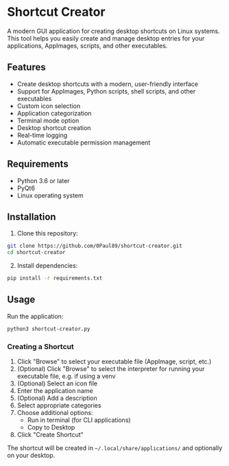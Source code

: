 # Shortcut Creator

A modern GUI application for creating desktop shortcuts on Linux systems. This tool helps you easily create and manage desktop entries for your applications, AppImages, scripts, and other executables.

## Features

- Create desktop shortcuts with a modern, user-friendly interface
- Support for AppImages, Python scripts, shell scripts, and other executables
- Custom icon selection
- Application categorization
- Terminal mode option
- Desktop shortcut creation
- Real-time logging
- Automatic executable permission management

## Requirements

- Python 3.6 or later
- PyQt6
- Linux operating system

## Installation

1. Clone this repository:
```bash
git clone https://github.com/0Paul89/shortcut-creator.git
cd shortcut-creator
```

2. Install dependencies:
```bash
pip install -r requirements.txt
```

## Usage

Run the application:
```bash
python3 shortcut-creator.py
```

### Creating a Shortcut

1. Click "Browse" to select your executable file (AppImage, script, etc.)
2. (Optional) Click "Browse" to select the interpreter for running your executable file, e.g. if using a venv
3. (Optional) Select an icon file
4. Enter the application name
5. (Optional) Add a description
6. Select appropriate categories
7. Choose additional options:
   - Run in terminal (for CLI applications)
   - Copy to Desktop
8. Click "Create Shortcut"

The shortcut will be created in `~/.local/share/applications/` and optionally on your desktop.
